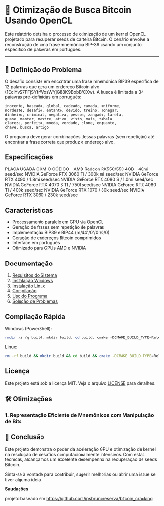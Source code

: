 # 🚀 Otimização de Busca Bitcoin Usando OpenCL

Este relatório detalha o processo de otimização de um kernel OpenCL projetado para recuperar seeds de carteira Bitcoin. O cenário envolve a reconstrução de uma frase mnemônica BIP-39 usando um conjunto específico de palavras em português.

---

## 🎯 Definição do Problema

O desafio consiste em encontrar uma frase mnemônica BIP39 específica de 12 palavras que gera um endereço Bitcoin alvo (1EciYvS7FFjSYfrWxsWYjGB8K9BobBfCXw). A busca é limitada a 34 palavras pré-definidas em português:

```
inocente, baseado, global, cadeado, camada, uniforme,
nordeste, desafio, entanto, devido, treino, sonegar,
dinheiro, criminal, negativa, pessoa, zangado, tarefa,
quase, manter, mestre, ativo, visto, mais, tabela,
clareza, perfeito, moeda, verdade, clone, enquanto,
chave, busca, artigo
```

O programa deve gerar combinações dessas palavras (sem repetição) até encontrar a frase correta que produz o endereço alvo.

**Especificações**
---
PLACA USADA COM O CÓDIGO - AMD Radeon RX550/550 4GB - 40mi seed/sec
NVIDIA GeForce RTX 3060 Ti / 300k mi seed/sec
NVIDIA GeForce RTX 4090 / 1.8mi seed/sec
NVIDIA GeForce RTX 4080 S / 1.0mi seed/sec
NVIDIA GeForce RTX 4070 S TI / 750l seed/sec
NVIDIA GeForce RTX 4060 Ti / 400k seed/sec
NVIDIA GeForce RTX 1070 / 80k seed/sec
NVIDIA GeForce RTX 3060 / 230k seed/sec

## Características
- Processamento paralelo em GPU via OpenCL
- Geração de frases sem repetição de palavras
- Implementação BIP39 e BIP44 (m/44'/0'/0'/0/0)
- Geração de endereços Bitcoin comprimidos
- Interface em português
- Otimizado para GPUs AMD e NVIDIA

## Documentação
1. [Requisitos do Sistema](docs/1-REQUISITOS.md)
2. [Instalação Windows](docs/2-INSTALACAO_WINDOWS.md)
3. [Instalação Linux](docs/3-INSTALACAO_LINUX.md)
4. [Compilação](docs/4-COMPILACAO.md)
5. [Uso do Programa](docs/5-USO.md)
6. [Solução de Problemas](docs/6-TROUBLESHOOTING.md)

## Compilação Rápida

Windows (PowerShell):
```powershell
rmdir /s /q build; mkdir build; cd build; cmake -DCMAKE_BUILD_TYPE=Release ..; cmake --build . --config Release
```

Linux:
```bash
rm -rf build && mkdir build && cd build && cmake -DCMAKE_BUILD_TYPE=Release .. && make -j$(nproc)
```

## Licença
Este projeto está sob a licença MIT. Veja o arquivo [LICENSE](LICENSE) para detalhes.

## 🛠️ Otimizações

### 1. Representação Eficiente de Mnemônicos com Manipulação de Bits

## 🌟 Conclusão

Este projeto demonstra o poder da aceleração GPU e otimização de kernel na resolução de desafios computacionalmente intensivos. Com estas técnicas, alcançamos um excelente desempenho na recuperação de seeds Bitcoin.

Sinta-se à vontade para contribuir, sugerir melhorias ou abrir uma issue se tiver alguma ideia.

**Saudações**

projeto baseado em https://github.com/ipsbrunoreserva/bitcoin_cracking 
